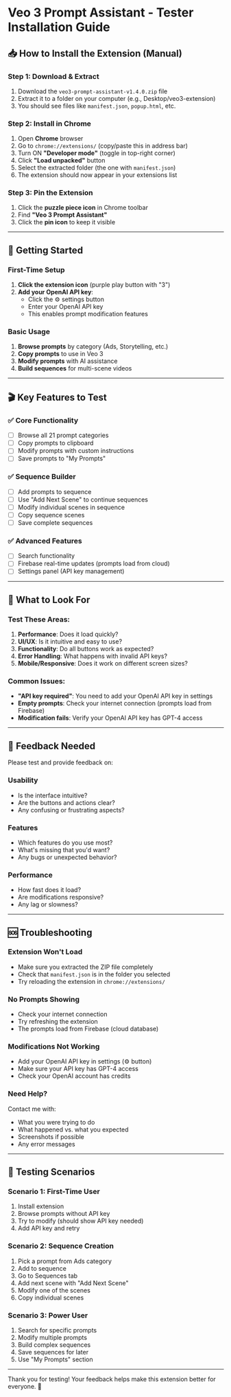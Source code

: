 # Veo 3 Prompt Assistant - Tester Installation Guide

## 📥 How to Install the Extension (Manual)

### Step 1: Download & Extract
1. Download the `veo3-prompt-assistant-v1.4.0.zip` file
2. Extract it to a folder on your computer (e.g., Desktop/veo3-extension)
3. You should see files like `manifest.json`, `popup.html`, etc.

### Step 2: Install in Chrome
1. Open **Chrome** browser
2. Go to `chrome://extensions/` (copy/paste this in address bar)
3. Turn ON **"Developer mode"** (toggle in top-right corner)
4. Click **"Load unpacked"** button
5. Select the extracted folder (the one with `manifest.json`)
6. The extension should now appear in your extensions list

### Step 3: Pin the Extension
1. Click the **puzzle piece icon** in Chrome toolbar
2. Find **"Veo 3 Prompt Assistant"**
3. Click the **pin icon** to keep it visible

---

## 🚀 Getting Started

### First-Time Setup
1. **Click the extension icon** (purple play button with "3")
2. **Add your OpenAI API key**:
   - Click the ⚙️ settings button
   - Enter your OpenAI API key
   - This enables prompt modification features

### Basic Usage
1. **Browse prompts** by category (Ads, Storytelling, etc.)
2. **Copy prompts** to use in Veo 3
3. **Modify prompts** with AI assistance
4. **Build sequences** for multi-scene videos

---

## 🎬 Key Features to Test

### ✅ Core Functionality
- [ ] Browse all 21 prompt categories
- [ ] Copy prompts to clipboard
- [ ] Modify prompts with custom instructions
- [ ] Save prompts to "My Prompts"

### ✅ Sequence Builder
- [ ] Add prompts to sequence
- [ ] Use "Add Next Scene" to continue sequences
- [ ] Modify individual scenes in sequence
- [ ] Copy sequence scenes
- [ ] Save complete sequences

### ✅ Advanced Features
- [ ] Search functionality
- [ ] Firebase real-time updates (prompts load from cloud)
- [ ] Settings panel (API key management)

---

## 🐛 What to Look For

### Test These Areas:
1. **Performance**: Does it load quickly?
2. **UI/UX**: Is it intuitive and easy to use?
3. **Functionality**: Do all buttons work as expected?
4. **Error Handling**: What happens with invalid API keys?
5. **Mobile/Responsive**: Does it work on different screen sizes?

### Common Issues:
- **"API key required"**: You need to add your OpenAI API key in settings
- **Empty prompts**: Check your internet connection (prompts load from Firebase)
- **Modification fails**: Verify your OpenAI API key has GPT-4 access

---

## 📝 Feedback Needed

Please test and provide feedback on:

### Usability
- Is the interface intuitive?
- Are the buttons and actions clear?
- Any confusing or frustrating aspects?

### Features
- Which features do you use most?
- What's missing that you'd want?
- Any bugs or unexpected behavior?

### Performance
- How fast does it load?
- Are modifications responsive?
- Any lag or slowness?

---

## 🆘 Troubleshooting

### Extension Won't Load
- Make sure you extracted the ZIP file completely
- Check that `manifest.json` is in the folder you selected
- Try reloading the extension in `chrome://extensions/`

### No Prompts Showing
- Check your internet connection
- Try refreshing the extension
- The prompts load from Firebase (cloud database)

### Modifications Not Working
- Add your OpenAI API key in settings (⚙️ button)
- Make sure your API key has GPT-4 access
- Check your OpenAI account has credits

### Need Help?
Contact me with:
- What you were trying to do
- What happened vs. what you expected
- Screenshots if possible
- Any error messages

---

## 🎯 Testing Scenarios

### Scenario 1: First-Time User
1. Install extension
2. Browse prompts without API key
3. Try to modify (should show API key needed)
4. Add API key and retry

### Scenario 2: Sequence Creation
1. Pick a prompt from Ads category
2. Add to sequence
3. Go to Sequences tab
4. Add next scene with "Add Next Scene"
5. Modify one of the scenes
6. Copy individual scenes

### Scenario 3: Power User
1. Search for specific prompts
2. Modify multiple prompts
3. Build complex sequences
4. Save sequences for later
5. Use "My Prompts" section

---

Thank you for testing! Your feedback helps make this extension better for everyone. 🙏